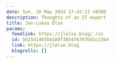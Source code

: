 ```yaml
---
date: Sun, 26 May 2024 17:43:13 +0200
description: Thoughts of an IT expert
title: Jan-Lukas Else
params:
  feedlink: https://jlelse.blog/.rss
  id: 5625d1465bb184f305476707bd1c1364
  link: https://jlelse.blog
  blogrolls: []
---
```

